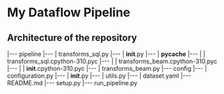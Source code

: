 # My Dataflow Pipeline
## Architecture of the repository
|--- pipeline
|---  |  transforms_sql.py
|---  |  __init__.py
|---  |  __pycache__
|---  |  |  transforms_sql.cpython-310.pyc
|---  |  |  transforms_beam.cpython-310.pyc
|---  |  |  __init__.cpython-310.pyc
|---  |  transforms_beam.py
|--- config
|---  |  configuration.py
|---  |  __init__.py
|---  |  utils.py
|---  |  dataset.yaml
|--- README.md
|--- setup.py
|--- run_pipeline.py
